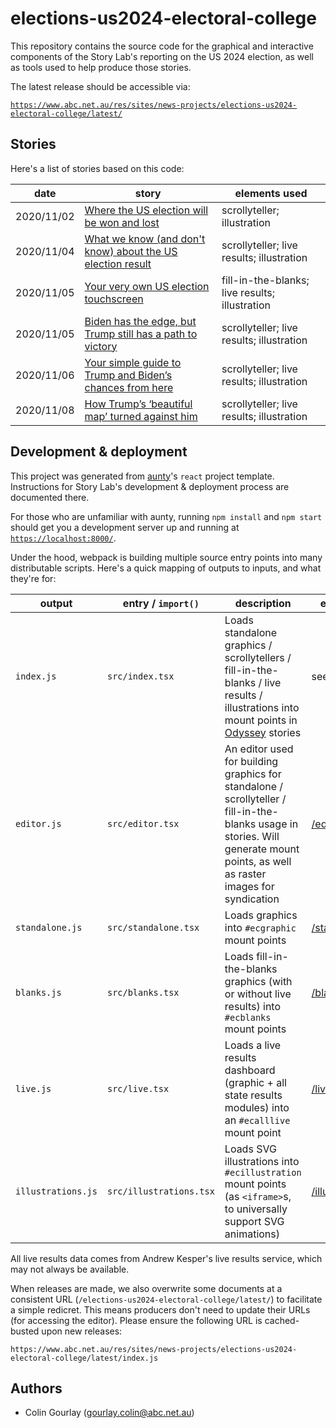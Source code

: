 # elections-us2024-electoral-college

This repository contains the source code for the graphical and interactive components of the Story Lab's reporting on the US 2024 election, as well as tools used to help produce those stories.

The latest release should be accessible via:

[`https://www.abc.net.au/res/sites/news-projects/elections-us2024-electoral-college/latest/`](https://www.abc.net.au/res/sites/news-projects/elections-us2024-electoral-college/latest/)

## Stories

Here's a list of stories based on this code:

| date       | story                                                                                                                                                       | elements used                                  |
| ---------- | ----------------------------------------------------------------------------------------------------------------------------------------------------------- | ---------------------------------------------- |
| 2020/11/02 | [Where the US election will be won and lost](https://www.abc.net.au/news/2020-11-02/us-election-trump-biden-states-polling/12822296)                        | scrollyteller; illustration                    |
| 2020/11/04 | [What we know (and don't know) about the US election result](https://www.abc.net.au/news/2020-11-05/trump-biden-us-election-results-explained-map/12844386) | scrollyteller; live results; illustration      |
| 2020/11/05 | [Your very own US election touchscreen](https://www.abc.net.au/news/2020-11-05/trump-biden-us-election-touchscreen-interactive-paths-to-victory/12843474)   | fill-in-the-blanks; live results; illustration |
| 2020/11/05 | [Biden has the edge, but Trump still has a path to victory](https://www.abc.net.au/news/2020-11-05/us-election-trump-biden-results-map-explained/12853338)  | scrollyteller; live results; illustration      |
| 2020/11/06 | [Your simple guide to Trump and Biden’s chances from here](https://www.abc.net.au/news/2020-11-06/trump-biden-election-results-path-to-victory/12857296)    | scrollyteller; live results; illustration      |
| 2020/11/08 | [How Trump’s ‘beautiful map’ turned against him](https://www.abc.net.au/news/2020-11-08/us-election-results-map-biden-trump-president/12861122)             | scrollyteller; live results; illustration      |

## Development & deployment

This project was generated from [aunty](https://github.com/abcnews/aunty)'s `react` project template. Instructions for Story Lab's development & deployment process are documented there.

For those who are unfamiliar with aunty, running `npm install` and `npm start` should get you a development server up and running at [`https://localhost:8000/`](https://localhost:8000/).

Under the hood, webpack is building multiple source entry points into many distributable scripts. Here's a quick mapping of outputs to inputs, and what they're for:

| output             | entry / `import()`      | description                                                                                                                                                                     | example                                                |
| ------------------ | ----------------------- | ------------------------------------------------------------------------------------------------------------------------------------------------------------------------------- | ------------------------------------------------------ |
| `index.js`         | `src/index.tsx`         | Loads standalone graphics / scrollytellers / fill-in-the-blanks / live results / illustrations into mount points in [Odyssey](https://github.com/abcnews/odyssey) stories       | see [Stories](#stories)                                |
| `editor.js`        | `src/editor.tsx`        | An editor used for building graphics for standalone / scrollyteller / fill-in-the-blanks usage in stories. Will generate mount points, as well as raster images for syndication | [/editor/](https://localhost:8000/editor/)             |
| `standalone.js`    | `src/standalone.tsx`    | Loads graphics into `#ecgraphic` mount points                                                                                                                                   | [/standalone/](https://localhost:8000/standalone/)     |
| `blanks.js`        | `src/blanks.tsx`        | Loads fill-in-the-blanks graphics (with or without live results) into `#ecblanks` mount points                                                                                  | [/blanks/](https://localhost:8000/blanks/)             |
| `live.js`          | `src/live.tsx`          | Loads a live results dashboard (graphic + all state results modules) into an `#ecalllive` mount point                                                                           | [/live/](https://localhost:8000/live/)                 |
| `illustrations.js` | `src/illustrations.tsx` | Loads SVG illustrations into `#ecillustration` mount points (as `<iframe>`s, to universally support SVG animations)                                                             | [/illustration/](https://localhost:8000/illustration/) |

All live results data comes from Andrew Kesper's live results service, which may not always be available.

When releases are made, we also overwrite some documents at a consistent URL (`/elections-us2024-electoral-college/latest/`) to facilitate a simple redicret. This means producers don't need to update their URLs (for accessing the editor). Please ensure the following URL is cached-busted upon new releases:

```
https://www.abc.net.au/res/sites/news-projects/elections-us2024-electoral-college/latest/index.js
```

## Authors

- Colin Gourlay ([gourlay.colin@abc.net.au](mailto:gourlay.colin@abc.net.au))
